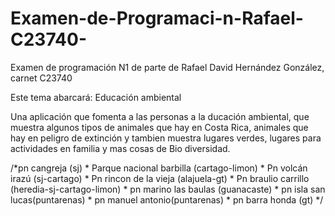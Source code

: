 # Examen-de-Programaci-n-Rafael-C23740-
Examen de programación N1 de parte de Rafael David Hernández González, carnet C23740 

Este tema abarcará: Educación ambiental

Una aplicación que fomenta a las personas a la ducación ambiental,
que muestra algunos tipos de animales que hay en Costa Rica, 
animales que hay en peligro de extinción y tambien muestra lugares
verdes, lugares para actividades en familia y mas cosas de 
Bio diversidad.

/*pn cangreja (sj) 
     * Parque nacional barbilla (cartago-limon)
     * Pn volcán irazú (sj-cartago)
     * Pn rincon de la vieja (alajuela-gt)
     * Pn braulio carrillo (heredia-sj-cartago-limon)
     * pn marino las baulas (guanacaste)
     * pn isla san lucas(puntarenas)
     * pn manuel antonio(puntarenas)
     * pn barra honda (gt)
     */